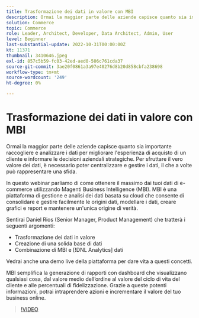 ```yaml
---
title: Trasformazione dei dati in valore con MBI
description: Ormai la maggior parte delle aziende capisce quanto sia importante raccogliere e analizzare i dati per migliorare l'esperienza di acquisto di un cliente e informare le decisioni aziendali strategiche. Per sfruttare il vero valore dei dati, è necessario poter centralizzare e gestire i dati, il che a volte può rappresentare una sfida.
solution: Commerce
topic: Commerce
role: Leader, Architect, Developer, Data Architect, Admin, User
level: Beginner
last-substantial-update: 2022-10-31T00:00:00Z
kt: 11371
thumbnail: 3410646.jpeg
exl-id: 857c5b59-fc03-42ed-aed0-506c761cda37
source-git-commit: 3ae20f0861a3a97e40276d8b20d858cbfa238698
workflow-type: tm+mt
source-wordcount: '249'
ht-degree: 0%

---
```


# Trasformazione dei dati in valore con MBI

Ormai la maggior parte delle aziende capisce quanto sia importante raccogliere e analizzare i dati per migliorare l&#39;esperienza di acquisto di un cliente e informare le decisioni aziendali strategiche. Per sfruttare il vero valore dei dati, è necessario poter centralizzare e gestire i dati, il che a volte può rappresentare una sfida.

In questo webinar parliamo di come ottenere il massimo dai tuoi dati di e-commerce utilizzando Magenti Business Intelligence (MBI). MBI è una piattaforma di gestione e analisi dei dati basata su cloud che consente di consolidare e gestire facilmente le origini dati, modellare i dati, creare grafici e report e mantenere un&#39;unica origine di verità.

Sentirai Daniel Rios (Senior Manager, Product Management) che tratterà i seguenti argomenti:

* Trasformazione dei dati in valore
* Creazione di una solida base di dati
* Combinazione di MBI e [!DNL Analytics] dati

Vedrai anche una demo live della piattaforma per dare vita a questi concetti.

MBI semplifica la generazione di rapporti con dashboard che visualizzano qualsiasi cosa, dal valore medio dell’ordine al valore del ciclo di vita del cliente e alle percentuali di fidelizzazione. Grazie a queste potenti informazioni, potrai intraprendere azioni e incrementare il valore del tuo business online.

>[!VIDEO](https://video.tv.adobe.com/v/3410646/?quality=12&learn=on)
